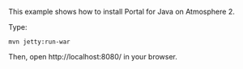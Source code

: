This example shows how to install Portal for Java on Atmosphere 2.

Type:

```
mvn jetty:run-war
```

Then, open http://localhost:8080/ in your browser.
